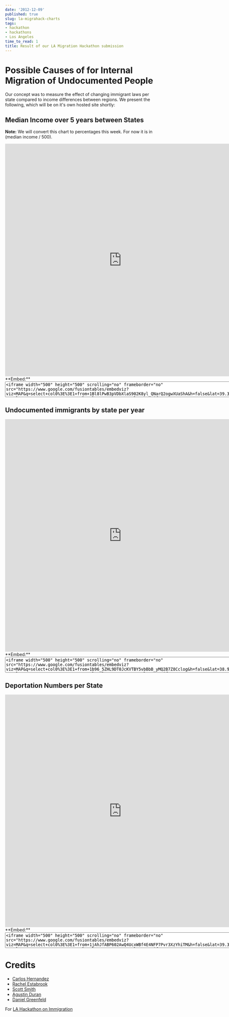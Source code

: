```yaml
---
date: '2012-12-09'
published: true
slug: la-migrahack-charts
tags:
- hackathon
- hackathons
- Los Angeles
time_to_read: 1
title: Result of our LA Migration Hackathon submission
---
```


Possible Causes of for Internal Migration of Undocumented People
================================================================

Our concept was to measure the effect of changing immigrant laws per
state compared to income differences between regions. We present the
following, which will be on it's own hosted site shortly:

Median Income over 5 years between States
-----------------------------------------

**Note:** We will convert this chart to percentages this week. For now
it is in (median income / 500).

<iframe width="760" height="760" scrolling="no" frameborder="no" src="https://www.google.com/fusiontables/embedviz?viz=MAP&amp;q=select+col0%3E%3E1+from+1Bl8lPwB3pVDbXlaS902K8yl_QNarQ2ogwXUaShA&amp;h=false&amp;lat=39.39259824852082&amp;lng=-93.5076772155&amp;z=4&amp;t=1&amp;l=col0%3E%3E1&amp;y=2&amp;tmplt=2"></iframe>
**Embed:**

<textarea cols="100" rows="3"><iframe width="500" height="500" scrolling="no" frameborder="no" src="https://www.google.com/fusiontables/embedviz?viz=MAP&amp;q=select+col0%3E%3E1+from+1Bl8lPwB3pVDbXlaS902K8yl_QNarQ2ogwXUaShA&amp;h=false&amp;lat=39.39259824852082&amp;lng=-93.5076772155&amp;z=4&amp;t=1&amp;l=col0%3E%3E1&amp;y=2&amp;tmplt=2"></iframe></textarea>
Undocumented immigrants by state per year
-----------------------------------------

<iframe width="760" height="760" scrolling="no" frameborder="no" src="https://www.google.com/fusiontables/embedviz?viz=MAP&amp;q=select+col0%3E%3E1+from+1b96_5ZHL9DT0JcKVTBY5vbBbB_yMQ2B7Z8Cclog&amp;h=false&amp;lat=38.94970122997403&amp;lng=-97.59459127800005&amp;z=4&amp;t=1&amp;l=col0%3E%3E1&amp;y=2&amp;tmplt=2"></iframe>
**Embed:**

<textarea cols="100" rows="3"><iframe width="500" height="500" scrolling="no" frameborder="no" src="https://www.google.com/fusiontables/embedviz?viz=MAP&amp;q=select+col0%3E%3E1+from+1b96_5ZHL9DT0JcKVTBY5vbBbB_yMQ2B7Z8Cclog&amp;h=false&amp;lat=38.94970122997403&amp;lng=-97.59459127800005&amp;z=4&amp;t=1&amp;l=col0%3E%3E1&amp;y=2&amp;tmplt=2"></iframe></textarea>
Deportation Numbers per State
-----------------------------

<iframe width="760" height="760" scrolling="no" frameborder="no" src="https://www.google.com/fusiontables/embedviz?viz=MAP&q=select+col0%3E%3E1+from+1jAhJfABP602AwQ4UcxWBf4E4NFP7Pvr3XzYhiTM&h=false&lat=39.39259824852082&amp;lng=-93.5076772155&z=4&t=1&l=col0%3E%3E1&y=2&tmplt=2"></iframe>
**Embed:**

<textarea cols="100" rows="3"><iframe width="500" height="500" scrolling="no" frameborder="no" src="https://www.google.com/fusiontables/embedviz?viz=MAP&q=select+col0%3E%3E1+from+1jAhJfABP602AwQ4UcxWBf4E4NFP7Pvr3XzYhiTM&h=false&lat=39.39259824852082&amp;lng=-93.5076772155&z=4&t=1&l=col0%3E%3E1&y=2&tmplt=2"></iframe></textarea>
Credits
=======

-   [Carlos Hernandez](http://sblatino.com)
-   [Rachel Estabrook](https://twitter.com/restabro)
-   [Scott Smith](https://twitter.com/connectacopia)
-   [Agustin Duran](http://latinocalifornia.com)
-   [Daniel Greenfeld](https://pydanny.com)

For [LA Hackathon on Immigration](http://hackathon2012.wikidot.com/)
